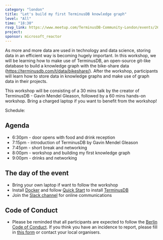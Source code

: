 ```yaml
---
category: "london"
title: "Let's build my first TerminusDB knowledge graph"
level: "All"
time: "18:30"
rsvp_link: https://www.meetup.com/TerminusDB-Community-London/events/267063201/
project:
sponsor: microsoft_reactor
---
```


As more and more data are used in technology and data science, storing data in an efficient way is becoming hugely important. In this workshop, we will be learning how to make use of TerminusDB, an open-source git-like database to build a knowledge graph with the bike-share data (https://terminusdb.com/t/data/bikeshare/). After the workshop, participants will learn how to store data in knowledge graphs and make use of graph data in their projects.

This workshop will be consisting of a 30 mins talk by the creator of TerminusDB - Gavin Mendel Gleason, followed by a 60 mins hands-on workshop. Bring a charged laptop if you want to benefit from the workshop!

Schedule:


Agenda
------
- 6:30pm - door opens with food and drink reception
- 7:15pm - introduction of TerminusDB by Gavin Mendel Gleason
- 7:45pm - short break and networking
- 8:00pm - workshop and building my first knowledge graph
- 9:00pm - drinks and networking


The day of the event
---------------------

- Bring your own laptop if want to follow the workshop
- Install [Docker](https://docs.docker.com/install/) and follow [Quick Start](https://github.com/terminusdb/terminus-quickstart) to install [TerminusDB](https://terminusdb.com/)
- Join the [Slack channel](http://bit.ly/terminusdb-slack) for online communications

Code of Conduct
---------------

- Please be reminded that all participants are expected to follow the [Berlin Code of Conduct](https://berlincodeofconduct.org/). If you think you have an incidence to report, please fill in [this form](https://forms.gle/hJdQsUQ7VsWj1NMn7) or contact your local organisers.
